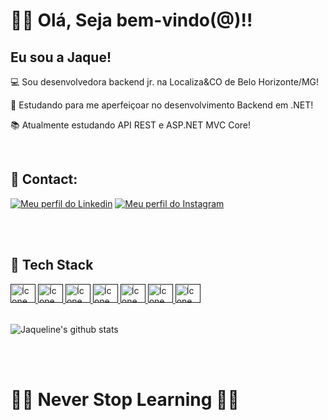 # 👋🏽 Olá, Seja bem-vindo(@)!!
## Eu sou a Jaque!

💻 Sou desenvolvedora backend jr. na Localiza&CO de Belo Horizonte/MG!

🚀 Estudando para me aperfeiçoar no desenvolvimento Backend em .NET!

📚 Atualmente estudando API REST e ASP.NET MVC Core!

<br/>

## 🔗 Contact: 
[![Meu perfil do Linkedin](https://img.shields.io/badge/LinkedIn-0077B5?style=for-the-badge&logo=linkedin&logoColor=white)](https://www.linkedin.com/in/jaquelinersantos89/)
[![Meu perfil do Instagram](https://img.shields.io/badge/Instagram-E4405F?style=for-the-badge&logo=instagram&logoColor=white)](https://www.instagram.com/jrsjaqueline/)

<br/>
<br/>

## 🔧 Tech Stack
<a href="">
<img height="30" width="40" src="https://cdn.jsdelivr.net/gh/devicons/devicon/icons/csharp/csharp-original.svg" alt="Ícone do CSharp" />
</a>

<a href="">
<img height="30" width="40" src="https://cdn.jsdelivr.net/gh/devicons/devicon/icons/dot-net/dot-net-original-wordmark.svg" alt="Ícone do DotNet" />
</a>

<a href="">
<img height="30" width="40" src="https://cdn.jsdelivr.net/gh/devicons/devicon/icons/postgresql/postgresql-original.svg" / alt="Ícone do Postgresql">
</a>

<a href="">
<img height="30" width="40" src="https://cdn.jsdelivr.net/gh/devicons/devicon/icons/html5/html5-original.svg" alt="Ícone do HTML" />
</a>

<a href="">
<img height="30" width="40" src="https://cdn.jsdelivr.net/gh/devicons/devicon/icons/css3/css3-original.svg" alt="Ícone do CSS" />
</a>

<a href="">
<img height="30" width="40" src="https://cdn.jsdelivr.net/gh/devicons/devicon/icons/javascript/javascript-original.svg" alt="Ícone do JavaScript" />
</a>

<a href="">
<img height="30" width="40" src="https://cdn.jsdelivr.net/gh/devicons/devicon/icons/mysql/mysql-original.svg" alt="Ícone do MYSQL" />
</a>

<br/>
<br/>

![Jaqueline's github stats](https://github-readme-stats.vercel.app/api?username=JaquelineJRS&show_icons=true&theme=github_dark)

<br/>
<br/>

# 👊🏽 Never Stop Learning ✋🏽


